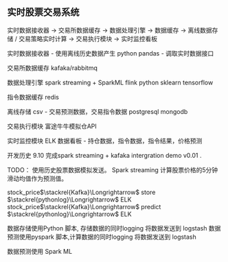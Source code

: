 ## 实时股票交易系统

实时数据接收器 -> 交易所数据缓存 -> 数据处理引擎 -> 数据缓存 -> 离线数据存储 / 交易策略实时计算 -> 交易执行模块 -> 实时监控看板

实时数据接收器
    - 使用离线历史数据产生 python pandas
    - 调取实时数据接口

交易所数据缓存
kafaka/rabbitmq

数据处理引擎
spark streaming + SparkML
flink
python sklearn
tensorflow

指令数据缓存
redis

离线存储
csv - 交易预测数据，交易指令数据
postgresql
mongodb

交易执行模块
富途牛牛模拟仓API

实时监控模块
ELK 数据看板 - 持仓数据，指令数据，指令结果，价格预测

开发历史
9.10
完成spark streaming + kafaka intergration demo v0.01 . 

TODO： 
使用历史股票数据模拟发送。
Spark streaming 计算股票价格的5分钟滑动均值作为预测值。

stock_price$\stackrel{Kafka}\Longrightarrow$ store $\stackrel{pythonlog}\Longrightarrow$ ELK
stock_price$\stackrel{Kafka}\Longrightarrow$ predict $\stackrel{pythonlog}\Longrightarrow$ ELK

数据存储使用Python 脚本, 存储数据的同时logging 将数据发送到 logstash
数据预测使用pyspark 脚本,计算数据的同时logging 将数据发送到 logstash

数据预测使用 Spark ML

         


